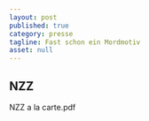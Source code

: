 ```yaml
---
layout: post
published: true
category: presse
tagline: Fast schon ein Mordmotiv
asset: null
---
```


## NZZ 
NZZ a la carte.pdf




